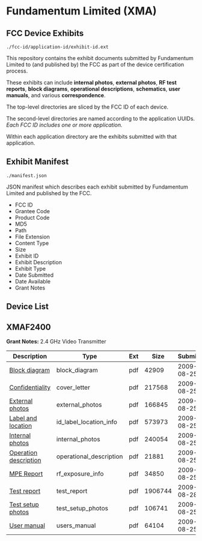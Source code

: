 # Fundamentum Limited (XMA)
## FCC Device Exhibits

```
./fcc-id/application-id/exhibit-id.ext
```

This repository contains the exhibit documents submitted by Fundamentum Limited to (and published by) the FCC as part of the device certification process.

These exhibits can include **internal photos**, **external photos**, **RF test reports**, **block diagrams**, **operational descriptions**, **schematics**, **user manuals**, and various **correspondence**.

The top-level directories are sliced by the FCC ID of each device.

The second-level directories are named according to the application UUIDs. *Each FCC ID includes one or more application.*

Within each application directory are the exhibits submitted with that application. 

## Exhibit Manifest

```
./manifest.json
```

JSON manifest which describes each exhibit submitted by Fundamentum Limited and published by the FCC.

- FCC ID
- Grantee Code
- Product Code
- MD5
- Path
- File Extension
- Content Type
- Size
- Exhibit ID
- Exhibit Description
- Exhibit Type
- Date Submitted
- Date Available
- Grant Notes

## Device List
## XMAF2400
**Grant Notes:** 2.4 GHz Video Transmitter

| Description | Type | Ext | Size | Submitted | Available |
| ----------- | ---- | --- | ---- | --------- | --------- |
| [Block diagram](XMAF2400/102f6d209f3dec490020b7d309e6a41f/1158609.pdf) | block_diagram | pdf | 42909 | 2009-08-25 | 2009-08-28 |
| [Confidentiality](XMAF2400/102f6d209f3dec490020b7d309e6a41f/1158608.pdf) | cover_letter | pdf | 217568 | 2009-08-25 | 2009-08-28 |
| [External photos](XMAF2400/102f6d209f3dec490020b7d309e6a41f/1158610.pdf) | external_photos | pdf | 166845 | 2009-08-25 | 2009-08-28 |
| [Label and location](XMAF2400/102f6d209f3dec490020b7d309e6a41f/1158612.pdf) | id_label_location_info | pdf | 573973 | 2009-08-25 | 2009-08-28 |
| [Internal photos](XMAF2400/102f6d209f3dec490020b7d309e6a41f/1158611.pdf) | internal_photos | pdf | 240054 | 2009-08-25 | 2009-08-28 |
| [Operation description](XMAF2400/102f6d209f3dec490020b7d309e6a41f/1158613.pdf) | operational_description | pdf | 21881 | 2009-08-25 | 2009-08-28 |
| [MPE Report](XMAF2400/102f6d209f3dec490020b7d309e6a41f/1158614.pdf) | rf_exposure_info | pdf | 34850 | 2009-08-25 | 2009-08-28 |
| [Test report](XMAF2400/102f6d209f3dec490020b7d309e6a41f/1160708.pdf) | test_report | pdf | 1906744 | 2009-08-28 | 2009-08-28 |
| [Test setup photos](XMAF2400/102f6d209f3dec490020b7d309e6a41f/1158617.pdf) | test_setup_photos | pdf | 106741 | 2009-08-25 | 2009-08-28 |
| [User manual](XMAF2400/102f6d209f3dec490020b7d309e6a41f/1158618.pdf) | users_manual | pdf | 64104 | 2009-08-25 | 2009-08-28 |
